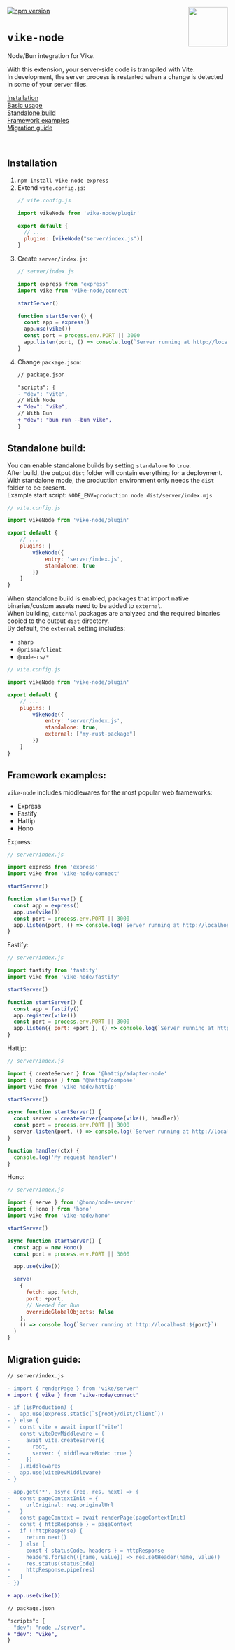 <!-- WARNING: keep links absolute in this file so they work on NPM too -->

[<img src="https://vike.dev/vike-readme.svg" align="right" height="90">](https://vike.dev)
[![npm version](https://img.shields.io/npm/v/vike-node)](https://www.npmjs.com/package/vike-node)

# `vike-node`

Node/Bun integration for Vike.

With this extension, your server-side code is transpiled with Vite.<br>
In development, the server process is restarted when a change is detected in some of your server files.


[Installation](#installation)  
[Basic usage](#basic-usage)  
[Standalone build](#standalone-build)  
[Framework examples](#framework-examples)  
[Migration guide](#migration-guide)  

<br/>


## Installation

1. `npm install vike-node express`
2. Extend `vite.config.js`:
   ```js
   // vite.config.js

   import vikeNode from 'vike-node/plugin'

   export default {
     // ...
     plugins: [vikeNode("server/index.js")]
   }
   ```
3. Create `server/index.js`:
   ```js
   // server/index.js
   
   import express from 'express'
   import vike from 'vike-node/connect'
   
   startServer()
   
   function startServer() {
     const app = express()
     app.use(vike())
     const port = process.env.PORT || 3000
     app.listen(port, () => console.log(`Server running at http://localhost:${port}`))
   }
   ```
4. Change `package.json`:
   ```diff
   // package.json

   "scripts": {
   - "dev": "vite",
   // With Node
   + "dev": "vike",
   // With Bun
   + "dev": "bun run --bun vike",
   }
   ```

## Standalone build:

You can enable standalone builds by setting `standalone` to `true`.
<br>
After build, the output `dist` folder will contain everything for a deployment.
<br>
With standalone mode, the production environment only needs the `dist` folder to be present.
<br>
Example start script: `NODE_ENV=production node dist/server/index.mjs`

```js
// vite.config.js

import vikeNode from 'vike-node/plugin'

export default {
    // ...
    plugins: [
        vikeNode({
            entry: 'server/index.js',
            standalone: true
        })
    ]
}
```

When standalone build is enabled, packages that import native binaries/custom assets need to be added to `external`.<br>
When building, `external` packages are analyzed and the required binaries copied to the output `dist` directory.<br>
By default, the `external` setting includes:
- `sharp`
- `@prisma/client`
- `@node-rs/*`

```js
// vite.config.js

import vikeNode from 'vike-node/plugin'

export default {
    // ...
    plugins: [
        vikeNode({
            entry: 'server/index.js',
            standalone: true,
            external: ["my-rust-package"]
        })
    ]
}
```


## Framework examples:

`vike-node` includes middlewares for the most popular web frameworks:
- Express
- Fastify
- Hattip
- Hono

Express:
```js
// server/index.js

import express from 'express'
import vike from 'vike-node/connect'

startServer()

function startServer() {
  const app = express()
  app.use(vike())
  const port = process.env.PORT || 3000
  app.listen(port, () => console.log(`Server running at http://localhost:${port}`))
}
```

Fastify:
```js
// server/index.js

import fastify from 'fastify'
import vike from 'vike-node/fastify'

startServer()

function startServer() {
  const app = fastify()
  app.register(vike())
  const port = process.env.PORT || 3000
  app.listen({ port: +port }, () => console.log(`Server running at http://localhost:${port}`))
}
```

Hattip:
```js
// server/index.js

import { createServer } from '@hattip/adapter-node'
import { compose } from '@hattip/compose'
import vike from 'vike-node/hattip'

startServer()

async function startServer() {
  const server = createServer(compose(vike(), handler))
  const port = process.env.PORT || 3000
  server.listen(port, () => console.log(`Server running at http://localhost:${port}`))
}

function handler(ctx) {
  console.log('My request handler')
}
```

Hono:
```js
// server/index.js

import { serve } from '@hono/node-server'
import { Hono } from 'hono'
import vike from 'vike-node/hono'

startServer()

async function startServer() {
  const app = new Hono()
  const port = process.env.PORT || 3000

  app.use(vike())

  serve(
    {
      fetch: app.fetch,
      port: +port,
      // Needed for Bun
      overrideGlobalObjects: false
    },
    () => console.log(`Server running at http://localhost:${port}`)
  )
}
```

## Migration guide:

```diff
// server/index.js

- import { renderPage } from 'vike/server'
+ import { vike } from 'vike-node/connect'

- if (isProduction) {
-   app.use(express.static(`${root}/dist/client`))
- } else {
-   const vite = await import('vite')
-   const viteDevMiddleware = (
-     await vite.createServer({
-       root,
-       server: { middlewareMode: true }
-     })
-   ).middlewares
-   app.use(viteDevMiddleware)
- }

- app.get('*', async (req, res, next) => {
-   const pageContextInit = {
-     urlOriginal: req.originalUrl
-   }
-   const pageContext = await renderPage(pageContextInit)
-   const { httpResponse } = pageContext
-   if (!httpResponse) {
-     return next()
-   } else {
-     const { statusCode, headers } = httpResponse
-     headers.forEach(([name, value]) => res.setHeader(name, value))
-     res.status(statusCode)
-     httpResponse.pipe(res)
-   }
- })

+ app.use(vike())

```

```diff
// package.json

"scripts": {
- "dev": "node ./server",
+ "dev": "vike",
}
```